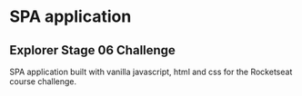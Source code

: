 # SPA application

## Explorer Stage 06 Challenge

SPA application built with vanilla javascript, html and css for the Rocketseat course challenge.
